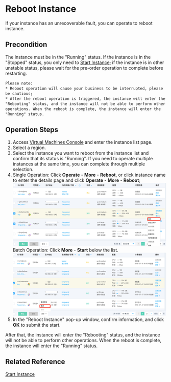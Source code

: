 # Reboot Instance

If your instance has an unrecoverable fault, you can operate to reboot instance.

## Precondition

The instance must be in the "Running" status. If the instance is in the "Stopped" status, you only need to [Start Instance](Start-Instance.md); if the instance is in other unstable status, please wait for the pre-order operation to complete before restarting.
	
	Please note:
	* Reboot operation will cause your business to be interrupted, please be cautious;
	* After the reboot operation is triggered, the instance will enter the "Rebooting" status, and the instance will not be able to perform other operations. When the reboot is complete, the instance will enter the "Running" status.


## Operation Steps
1. Access [Virtual Machines Console](https://cns-console.jdcloud.com/host/compute/list) and enter the instance list page.
2. Select a region.
3. Select the instance you want to reboot from the instance list and confirm that its status is "Running". If you need to operate multiple instances at the same time, you can complete through multiple selection.
4. Single Operation: Click **Operate** - **More** - **Reboot**, or click instance name to enter the details page and click **Operate** - **More** - **Reboot**;<br>![](../../../../../image/vm/rebootinstance1.png)
<br>Batch Operation: Click **More** - **Start** below the list.
![](../../../../../image/vm/rebootinstance2.png)
5. In the "Reboot Instance" pop-up window, confirm information, and click **OK** to submit the start.

After that, the instance will enter the "Rebooting" status, and the instance will not be able to perform other operations. When the reboot is complete, the instance will enter the "Running" status.

## Related Reference

[Start Instance](Start-Instance.md)
